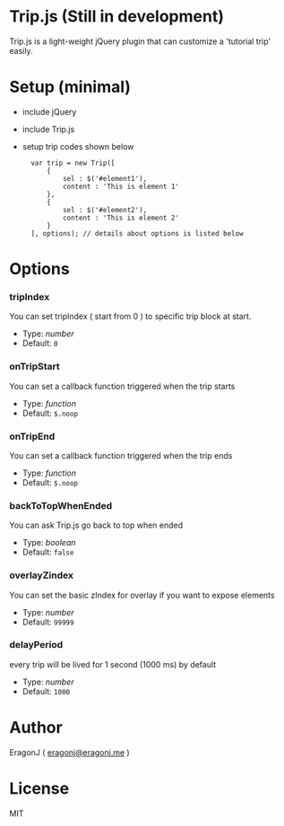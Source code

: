 Trip.js (Still in development)
==============================

Trip.js is a light-weight jQuery plugin that can customize a 'tutorial trip' easily. 

Setup (minimal)
===============

* include jQuery
* include Trip.js
* setup trip codes shown below

        var trip = new Trip([
            { 
                sel : $('#element1'),
                content : 'This is element 1'
            },
            {
                sel : $('#element2'),
                content : 'This is element 2'
            }
        ], options); // details about options is listed below


Options
=======

### tripIndex
You can set tripIndex ( start from 0 ) to specific trip block at start.

* Type: *number*
* Default: `0`

### onTripStart
You can set a callback function triggered when the trip starts

* Type: *function*
* Default: `$.noop`

### onTripEnd
You can set a callback function triggered when the trip ends

* Type: *function*
* Default: `$.noop`

### backToTopWhenEnded
You can ask Trip.js go back to top when ended 

* Type: *boolean*
* Default: `false`

### overlayZindex 
You can set the basic zIndex for overlay if you want to expose elements

* Type: *number*
* Default: `99999`

### delayPeriod
every trip will be lived for 1 second (1000 ms) by default

* Type: *number*
* Default: `1000`

Author
======
EragonJ ( eragonj@eragonj.me )

License
=======
MIT
